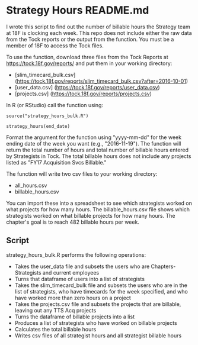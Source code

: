 # Strategy Hours README.md
I wrote this script to find out the number of billable hours the Strategy team at 18F is clocking each week. This repo does not include either the raw data from the Tock reports or the output from the function. You must be a member of 18F to access the Tock files. 

To use the function, download three files from the Tock Reports at https://tock.18f.gov/reports/ and put them in your working directory: 
- [slim_timecard_bulk.csv] (https://tock.18f.gov/reports/slim_timecard_bulk.csv?after=2016-10-01)
- [user_data.csv] (https://tock.18f.gov/reports/user_data.csv)
- [projects.csv] (https://tock.18f.gov/reports/projects.csv)

In R (or RStudio) call the function using: 

<code>source("strategy_hours_bulk.R")</code>

<code>strategy_hours(end_date)</code>

Format the argument for the function using "yyyy-mm-dd" for the week ending date of the week you want (e.g., "2016-11-19"). The function will return the total number of hours and total number of billable hours entered by Strategists in Tock. The total billable hours does not include any projects listed as "FY17 Acquisition Svcs Billable." 

The function will write two csv files to your working directory:   
- all_hours.csv
- billable_hours.csv

You can import these into a spreadsheet to see which strategists worked on what projects for how many hours. The billable_hours.csv file shows which strategists worked on what billable projects for how many hours. The chapter's goal is to reach 482 billable hours per week.  

## Script
strategy_hours_bulk.R performs the following operations:
- Takes the user_data file and subsets the users who are Chapters-Strategists and current employees
- Turns that dataframe of users into a list of strategists
- Takes the slim_timecard_bulk file and subsets the users who are in the list of strategists, who have timecards for the week specified, and who have worked more than zero hours on a project
- Takes the projects.csv file and subsets the projects that are billable, leaving out any TTS Acq projects
- Turns the dataframe of billable projects into a list 
- Produces a list of strategists who have worked on billable projects
- Calculates the total billable hours
- Writes csv files of all strategist hours and all strategist billable hours
